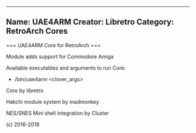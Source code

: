 -----------------------
Name: UAE4ARM 
Creator: Libretro
Category: RetroArch Cores
-----------------------
=== UAE4ARM Core for RetroArch ===

Module adds support for Commodore Amiga

Available executables and arguments to run Core:
- /bin/uae4arm <rom> <clover_args>

Core by libretro

Hakchi module system by madmonkey

NES/SNES Mini shell integration by Cluster

(c) 2016-2018
